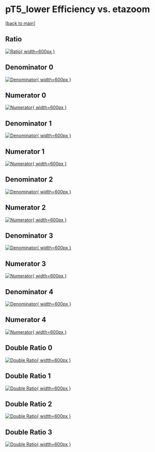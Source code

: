 # pT5_lower Efficiency vs. etazoom

[[back to main](./)]



## Ratio

[![Ratio](../mtv/var/pT5_lower_loweta_0_0_eff_etazoom.png){ width=600px }](../mtv/var/pT5_lower_loweta_0_0_eff_etazoom.pdf)

## Denominator 0

[![Denominator](../mtv/den/pT5_lower_loweta_0_0_eff_etazoom_den0.png){ width=600px }](../mtv/den/pT5_lower_loweta_0_0_eff_etazoom_den0.pdf)

## Numerator 0

[![Numerator](../mtv/num/pT5_lower_loweta_0_0_eff_etazoom_num0.png){ width=600px }](../mtv/num/pT5_lower_loweta_0_0_eff_etazoom_num0.pdf)

## Denominator 1

[![Denominator](../mtv/den/pT5_lower_loweta_0_0_eff_etazoom_den1.png){ width=600px }](../mtv/den/pT5_lower_loweta_0_0_eff_etazoom_den1.pdf)

## Numerator 1

[![Numerator](../mtv/num/pT5_lower_loweta_0_0_eff_etazoom_num1.png){ width=600px }](../mtv/num/pT5_lower_loweta_0_0_eff_etazoom_num1.pdf)

## Denominator 2

[![Denominator](../mtv/den/pT5_lower_loweta_0_0_eff_etazoom_den2.png){ width=600px }](../mtv/den/pT5_lower_loweta_0_0_eff_etazoom_den2.pdf)

## Numerator 2

[![Numerator](../mtv/num/pT5_lower_loweta_0_0_eff_etazoom_num2.png){ width=600px }](../mtv/num/pT5_lower_loweta_0_0_eff_etazoom_num2.pdf)

## Denominator 3

[![Denominator](../mtv/den/pT5_lower_loweta_0_0_eff_etazoom_den3.png){ width=600px }](../mtv/den/pT5_lower_loweta_0_0_eff_etazoom_den3.pdf)

## Numerator 3

[![Numerator](../mtv/num/pT5_lower_loweta_0_0_eff_etazoom_num3.png){ width=600px }](../mtv/num/pT5_lower_loweta_0_0_eff_etazoom_num3.pdf)

## Denominator 4

[![Denominator](../mtv/den/pT5_lower_loweta_0_0_eff_etazoom_den4.png){ width=600px }](../mtv/den/pT5_lower_loweta_0_0_eff_etazoom_den4.pdf)

## Numerator 4

[![Numerator](../mtv/num/pT5_lower_loweta_0_0_eff_etazoom_num4.png){ width=600px }](../mtv/num/pT5_lower_loweta_0_0_eff_etazoom_num4.pdf)

## Double Ratio 0

[![Double Ratio](../mtv/ratio/pT5_lower_loweta_0_0_eff_etazoom_ratio0.png){ width=600px }](../mtv/ratio/pT5_lower_loweta_0_0_eff_etazoom_ratio0.pdf)

## Double Ratio 1

[![Double Ratio](../mtv/ratio/pT5_lower_loweta_0_0_eff_etazoom_ratio1.png){ width=600px }](../mtv/ratio/pT5_lower_loweta_0_0_eff_etazoom_ratio1.pdf)

## Double Ratio 2

[![Double Ratio](../mtv/ratio/pT5_lower_loweta_0_0_eff_etazoom_ratio2.png){ width=600px }](../mtv/ratio/pT5_lower_loweta_0_0_eff_etazoom_ratio2.pdf)

## Double Ratio 3

[![Double Ratio](../mtv/ratio/pT5_lower_loweta_0_0_eff_etazoom_ratio3.png){ width=600px }](../mtv/ratio/pT5_lower_loweta_0_0_eff_etazoom_ratio3.pdf)

